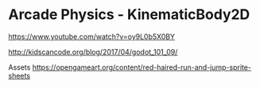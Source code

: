 # Arcade Physics - KinematicBody2D

https://www.youtube.com/watch?v=oy9L0b5X0BY

http://kidscancode.org/blog/2017/04/godot_101_09/

Assets
https://opengameart.org/content/red-haired-run-and-jump-sprite-sheets

